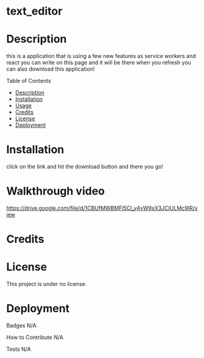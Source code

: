 # text_editor

# Description

this is a application that is using a few new features as service workers and react you can write on this page and it will be there when you refresh you can also download this application!

Table of Contents
- [Description](#Decription)
- [Installation](#Installation)
- [Usage](#Usage)
- [Credits](#Credits)
- [License](#License)
- [Deployment](#Deployment)

# Installation
click on the link and hit the download button and there you go!

# Walkthrough video
https://drive.google.com/file/d/1CBUfMWBMFl5Cl_v4yW9xX3JCIULMc9IR/view

# Credits

# License
This project is under no license.
# Deployment


Badges
N/A

How to Contribute
N/A

Tests
N/A


